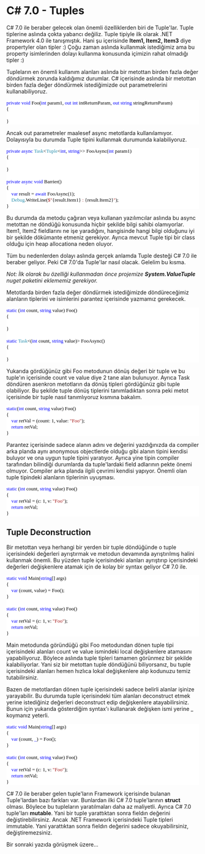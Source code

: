 # C# 7.0 - Tuples #

C# 7.0 ile beraber gelecek olan önemli özelliklerden biri de Tuple'lar. Tuple tiplerine aslında çokta yabancı değiliz. Tuple tipiyle ilk olarak .NET Framework 4.0 ile tanışmıştık. Hani şu içerisinde **Item1, Item2, Item3** diye propertyler olan tipler :) Çoğu zaman aslında kullanmak istediğimiz ama bu property isimlerinden dolayı kullanma konusunda içimizin rahat olmadığı tipler :)

Tupleların en önemli kullanım alanları aslında bir metottan birden fazla değer döndürmek zorunda kaldığımız durumlar. C# içerisinde aslında bir metottan birden fazla değer döndürmek istediğimizde out parametrelerini kullanabiliyoruz. 

<pre style="font-family:Consolas;font-size:13;color:black;background:white;"><span style="color:blue;">private</span>&nbsp;<span style="color:blue;">void</span>&nbsp;Foo(<span style="color:blue;">int</span>&nbsp;param1,&nbsp;<span style="color:blue;">out</span>&nbsp;<span style="color:blue;">int</span>&nbsp;intReturnParam,&nbsp;<span style="color:blue;">out</span>&nbsp;<span style="color:blue;">string</span>&nbsp;stringReturnParam)<br/>{<br/> <br/>}</pre>

Ancak out parametreler maalesef async metotlarda kullanılamıyor. Dolayısıyla bu durumda Tuple tipini kullanmak durumunda kalabiliyoruz. 

<pre style="font-family:Consolas;font-size:13;color:black;background:white;"><span style="color:blue;">private</span>&nbsp;<span style="color:blue;">async</span>&nbsp;<span style="color:#2b91af;">Task</span>&lt;<span style="color:#2b91af;">Tuple</span>&lt;<span style="color:blue;">int</span>,&nbsp;<span style="color:blue;">string</span>&gt;&gt;&nbsp;FooAsync(<span style="color:blue;">int</span>&nbsp;param1)<br/>{<br/> <br/>}<br/> <br/><span style="color:blue;">private</span>&nbsp;<span style="color:blue;">async</span>&nbsp;<span style="color:blue;">void</span>&nbsp;Barrier()<br/>{<br/>&nbsp;&nbsp;&nbsp;&nbsp;<span style="color:blue;">var</span>&nbsp;result&nbsp;=&nbsp;<span style="color:blue;">await</span>&nbsp;FooAsync(1);<br/>&nbsp;&nbsp;&nbsp;&nbsp;<span style="color:#2b91af;">Debug</span>.WriteLine(<span style="color:#a31515;">$&quot;</span>{result.Item1}<span style="color:#a31515;">&nbsp;:&nbsp;</span>{result.Item2}<span style="color:#a31515;">&quot;</span>);<br/>}</pre>

Bu durumda da metodu çağıran veya kullanan yazılımcılar aslında bu async metottan ne döndüğü konusunda hiçbir şekilde bilgi sahibi olamıyorlar. Item1, Item2 fieldlarını ne işe yaradığını, hangisinde hangi bilgi olduğunu iyi bir şekilde dökümante etmeniz gerekiyor. Ayrıca mevcut Tuple tipi bir class olduğu için heap allocationa neden oluyor. 

Tüm bu nedenlerden dolayı aslında gerçek anlamda Tuple desteği C# 7.0 ile beraber geliyor. Peki C# 7.0'da Tuple'lar nasıl olacak. Gelelim bu kısma.

*Not: İlk olarak bu özelliği kullanmadan önce projemize **System.ValueTuple** nuget paketini eklememiz gerekiyor.*

Metotlarda birden fazla değer döndürmek istediğimizde döndüreceğimiz alanların tiplerini ve isimlerini parantez içerisinde yazmamız gerekecek. 

<pre style="font-family:Consolas;font-size:13;color:black;background:white;"><span style="color:blue;">static</span>&nbsp;(<span style="color:blue;">int</span>&nbsp;count,&nbsp;<span style="color:blue;">string</span>&nbsp;value)&nbsp;Foo()<br/>{<br/> <br/>}<br/> <br/><span style="color:blue;">static</span>&nbsp;<span style="color:#2b91af;">Task</span>&lt;(<span style="color:blue;">int</span>&nbsp;count,&nbsp;<span style="color:blue;">string</span>&nbsp;value)&gt;&nbsp;FooAsync()<br/>{<br/> <br/>}</pre> 

Yukarıda gördüğünüz gibi Foo metodunun dönüş değeri bir tuple ve bu tuple'ın içerisinde count ve value diye 2 tane alan bulunuyor. Ayrıca Task döndüren asenkron metotların da dönüş tipleri gördüğünüz gibi tuple olabiliyor. Bu şekilde tuple dönüş tiplerini tanımladıktan sonra peki metot içerisinde bir tuple nasıl tanımlıyoruz kısmına bakalım. 

<pre style="font-family:Consolas;font-size:13;color:black;background:white;"><span style="color:blue;">static</span>(<span style="color:blue;">int</span>&nbsp;count,&nbsp;<span style="color:blue;">string</span>&nbsp;value)&nbsp;Foo()<br/>{<br/>&nbsp;&nbsp;&nbsp;&nbsp;<span style="color:blue;">var</span>&nbsp;retVal&nbsp;=&nbsp;(count:&nbsp;1,&nbsp;value:&nbsp;<span style="color:#a31515;">&quot;Foo&quot;</span>);<br/>&nbsp;&nbsp;&nbsp;&nbsp;<span style="color:blue;">return</span>&nbsp;retVal;<br/>}</pre>

Parantez içerisinde sadece alanın adını ve değerini yazdığınızda da compiler arka planda aynı anonymous objectlerde olduğu gibi alanın tipini kendisi buluyor ve ona uygun tuple tipini yaratıyor. Ayrıca yine tipin compiler tarafından bilindiği durumlarda da tuple'lardaki field adlarının pekte önemi olmuyor. Compiler arka planda ilgili çevrimi kendisi yapıyor. Önemli olan tuple tipindeki alanların tiplerinin uyuşması.

<pre style="font-family:Consolas;font-size:13;color:black;background:white;"><span style="color:blue;">static</span>&nbsp;(<span style="color:blue;">int</span>&nbsp;count,&nbsp;<span style="color:blue;">string</span>&nbsp;value)&nbsp;Foo()<br/>{<br/>&nbsp;&nbsp;&nbsp;&nbsp;<span style="color:blue;">var</span>&nbsp;retVal&nbsp;=&nbsp;(c:&nbsp;1,&nbsp;v:&nbsp;<span style="color:#a31515;">&quot;Foo&quot;</span>);<br/>&nbsp;&nbsp;&nbsp;&nbsp;<span style="color:blue;">return</span>&nbsp;retVal;<br/>}</pre>


## Tuple Deconstruction ##

Bir metottan veya herhangi bir yerden bir tuple döndüğünde o tuple içerisindeki değerleri ayrıştırmak ve metodun devamında ayrıştırılmış halini kullanmak önemli. Bu yüzden tuple içerisindeki alanları ayrıştırıp içerisindeki değerleri değişkenlere atamak için de kolay bir syntax geliyor C# 7.0 ile. 

<pre style="font-family:Consolas;font-size:13;color:black;background:white;"><span style="color:blue;">static</span>&nbsp;<span style="color:blue;">void</span>&nbsp;Main(<span style="color:blue;">string</span>[]&nbsp;args)<br/>{<br/>&nbsp;&nbsp;&nbsp;&nbsp;<span style="color:blue;">var</span>&nbsp;(count,&nbsp;value)&nbsp;=&nbsp;Foo();<br/>}<br/> <br/><span style="color:blue;">static</span>&nbsp;(<span style="color:blue;">int</span>&nbsp;count,&nbsp;<span style="color:blue;">string</span>&nbsp;value)&nbsp;Foo()<br/>{<br/>&nbsp;&nbsp;&nbsp;&nbsp;<span style="color:blue;">var</span>&nbsp;retVal&nbsp;=&nbsp;(c:&nbsp;1,&nbsp;v:&nbsp;<span style="color:#a31515;">&quot;Foo&quot;</span>);<br/>&nbsp;&nbsp;&nbsp;&nbsp;<span style="color:blue;">return</span>&nbsp;retVal;<br/>}</pre>

Main metodunda göründüğü gibi Foo metodundan dönen tuple tipi içerisindeki alanları count ve value ismindeki local değişkenlere atamasını yapabiliyoruz. Böylece aslında tuple tipleri tamamen görünmez bir şekilde kalabiliyorlar. Yani siz bir metottan tuple döndüğünü biliyorsanız, bu tuple içerisindeki alanları hemen hızlıca lokal değişkenlere alıp kodunuzu temiz tutabilirsiniz.

Bazen de metotlardan dönen tuple içerisindeki sadece belirli alanlar işinize yarayabilir. Bu durumda tuple içerisindeki tüm alanları deconstruct etmek yerine istediğiniz değerleri deconstruct edip değişkenlere atayabilirsiniz. Bunun için yukarıda gösterdiğim syntax'ı kullanarak değişken ismi yerine _ koymanız yeterli.

<pre style="font-family:Consolas;font-size:13;color:black;background:white;"><span style="color:blue;">static</span>&nbsp;<span style="color:blue;">void</span>&nbsp;Main(<span style="color:blue;">string</span>[]&nbsp;args)<br/>{<br/>&nbsp;&nbsp;&nbsp;&nbsp;<span style="color:blue;">var</span>&nbsp;(count,&nbsp;<span style="color:blue;">_</span>)&nbsp;=&nbsp;Foo();<br/>}<br/> <br/><span style="color:blue;">static</span>&nbsp;(<span style="color:blue;">int</span>&nbsp;count,&nbsp;<span style="color:blue;">string</span>&nbsp;value)&nbsp;Foo()<br/>{<br/>&nbsp;&nbsp;&nbsp;&nbsp;<span style="color:blue;">var</span>&nbsp;retVal&nbsp;=&nbsp;(c:&nbsp;1,&nbsp;v:&nbsp;<span style="color:#a31515;">&quot;Foo&quot;</span>);<br/>&nbsp;&nbsp;&nbsp;&nbsp;<span style="color:blue;">return</span>&nbsp;retVal;<br/>}</pre>

C# 7.0 ile beraber gelen tuple'ların Framework içerisinde bulanan Tuple'lardan bazı farkları var. Bunlardan ilki C# 7.0 tuple'larının **struct** olması. Böylece bu tupleların yaratılmaları daha az maliyetli. Ayrıca C# 7.0 tuple'ları **mutable**. Yani bir tuple yarattıktan sonra fieldın değerini değiştirebilirsiniz. Ancak .NET Framework içerisindeki Tuple tipleri immutable. Yani yarattıktan sonra fieldın değerini sadece okuyabilirsiniz, değiştiremezsiniz.

Bir sonraki yazıda görüşmek üzere...